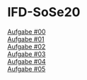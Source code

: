 # IFD-SoSe20

<a href="https://xd.adobe.com/view/aafdbdf5-8543-4592-4b52-399b89011630-dccc/">Aufgabe #00</a>
<br>
<a href="https://github.com/honoratoj/IFD-SoSe20/blob/master/Aufgabe01/Aufgabe%20%2301.pdf">Aufgabe #01</a>
<br>
<a href="Aufgabe02/gui.html">Aufgabe #02</a>
<br>
<a href="https://xd.adobe.com/view/19148c39-f216-40fe-6151-51ea00bf23c3-6f25/">Aufgabe #03</a>
<br>
<a href="https://tortu.io/share/645377">Aufgabe #04</a>
<br>
<a href="Aufgabe05/vui.1.html">Aufgabe #05</a>


